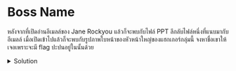 # Boss Name

หลังจากที่เปิดอ่านอีเมลล์ของ Jane Rockyou แล้วก็จะพบกับไฟล์ PPT ลึกลับไฟล์หนึ่งที่แนบมากับอีเมลล์ เมื่อเปิดเข้าไปแล้วก็จะพบกับรูปภาพใบหน้าของหัวหน้าใหญ่ของแฮกเกอร์กลุ่มนี้ จงหาชื่อเขาให้เจอเพราะจะมี flag ปะปนอยู่ในนั้นด้วย

<details>
    <summary>Solution</summary>
    
- TLDR : `Open secret.pptx with powerpoint -> remove boss' picture`
</details>